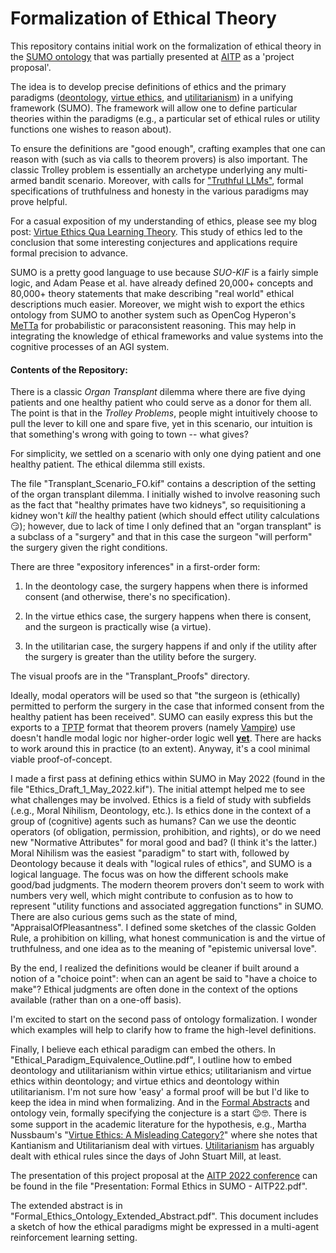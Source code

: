 # Formalization of Ethical Theory

This repository contains initial work on the formalization of ethical theory in the [SUMO ontology](https://github.com/ontologyportal/sumo) that was partially presented at [AITP](http://aitp-conference.org/2022/) as a 'project proposal'.

The idea is to develop precise definitions of ethics and the primary paradigms ([deontology](https://plato.stanford.edu/entries/ethics-deontological/), [virtue ethics](https://plato.stanford.edu/entries/ethics-virtue/), and [utilitarianism](https://plato.stanford.edu/entries/consequentialism/)) in a unifying framework (SUMO).  The framework will allow one to define particular theories within the paradigms (e.g., a particular set of ethical rules or utility functions one wishes to reason about).

To ensure the definitions are "good enough", crafting examples that one can reason with (such as via calls to theorem provers) is also important.  The classic Trolley problem is essentially an archetype underlying any multi-armed bandit scenario.  Moreover, with calls for ["Truthful LLMs"](https://twitter.com/elonmusk/status/1626533667408596992?s=20), formal specifications of truthfulness and honesty in the various paradigms may prove helpful.

For a casual exposition of my understanding of ethics, please see my blog post: [Virtue Ethics Qua Learning Theory](https://gardenofminds.art/blog/virtue-ethics/).  This study of ethics led to the conclusion that some interesting conjectures and applications require formal precision to advance.

SUMO is a pretty good language to use because _SUO-KIF_ is a fairly simple logic, and Adam Pease et al. have already defined 20,000+ concepts and 80,000+ theory statements that make describing "real world" ethical descriptions much easier.  Moreover, we might wish to export the ethics ontology from SUMO to another system such as OpenCog Hyperon's [MeTTa](https://arxiv.org/abs/2203.15970) for probabilistic or paraconsistent reasoning.  This may help in integrating the knowledge of ethical frameworks and value systems into the cognitive processes of an AGI system.

#### Contents of the Repository:

There is a classic _Organ Transplant_ dilemma where there are five dying patients and one healthy patient who could serve as a donor for them all.  The point is that in the _Trolley Problems_, people might intuitively choose to pull the lever to kill one and spare five, yet in this scenario, our intuition is that something's wrong with going to town -- what gives?

For simplicity, we settled on a scenario with only one dying patient and one healthy patient.  The ethical dilemma still exists.

The file "Transplant_Scenario_FO.kif" contains a description of the setting of the organ transplant dilemma.  I initially wished to involve reasoning such as the fact that "healthy primates have two kidneys", so requisitioning a kidney won't _kill_ the healthy patient (which should effect utility calculations 😏); however, due to lack of time I only defined that an "organ transplant" is a subclass of a "surgery" and that in this case the surgeon "will perform" the surgery given the right conditions. 

There are three "expository inferences" in a first-order form:

1) In the deontology case, the surgery happens when there is informed consent (and otherwise, there's no specification).

2) In the virtue ethics case, the surgery happens when there is consent, and the surgeon is practically wise (a virtue).

3) In the utilitarian case, the surgery happens if and only if the utility after the surgery is greater than the utility before the surgery.

The visual proofs are in the "Transplant_Proofs" directory.

Ideally, modal operators will be used so that "the surgeon is (ethically) permitted to perform the surgery in the case that informed consent from the healthy patient has been received".  SUMO can easily express this but the exports to a [TPTP](https://www.tptp.org/) format that theorem provers (namely [Vampire](https://vprover.github.io/)) use doesn't handle modal logic nor higher-order logic well [__yet__](http://aitp-conference.org/2022/abstract/AITP_2022_paper_18.pdf).  There are hacks to work around this in practice (to an extent).  Anyway, it's a cool minimal viable proof-of-concept.

I made a first pass at defining ethics within SUMO in May 2022 (found in the file "Ethics_Draft_1_May_2022.kif").  The initial attempt helped me to see what challenges may be involved.  Ethics is a field of study with subfields (.e.g., Moral Nihilism, Deontology, etc.).  Is ethics done in the context of a group of (cognitive) agents such as humans?  Can we use the deontic operators (of obligation, permission, prohibition, and rights), or do we need new "Normative Attributes" for moral good and bad?  (I think it's the latter.)  Moral Nihilism was the easiest "paradigm" to start with, followed by Deontology because it deals with "logical rules of ethics", and SUMO is a logical language.  The focus was on how the different schools make good/bad judgments.  The modern theorem provers don't seem to work with numbers very well, which might contribute to confusion as to how to represent "utility functions and associated aggregation functions" in SUMO.  There are also curious gems such as the  state of mind, "AppraisalOfPleasantness".  I defined some sketches of the classic Golden Rule, a prohibition on killing, what honest communication is and the virtue of truthfulness, and one idea as to the meaning of "epistemic universal love".

By the end, I realized the definitions would be cleaner if built around a notion of a "choice point": when can an agent be said to "have a choice to make"?  Ethical judgments are often done in the context of the options available (rather than on a one-off basis).  

I'm excited to start on the second pass of ontology formalization.  I wonder which examples will help to clarify how to frame the high-level definitions.  

Finally, I believe each ethical paradigm can embed the others.  In "Ethical_Paradigm_Equivalence_Outline.pdf", I outline how to embed deontology and utilitarianism within virtue ethics; utilitarianism and virtue ethics within deontology; and virtue ethics and deontology within utilitarianism.  I'm not sure how 'easy' a formal proof will be but I'd like to keep the idea in mind when formalizing.  And in the [Formal Abstracts](https://formalabstracts.github.io/) and ontology vein, formally specifying the conjecture is a start 😉🤓.  There is some support in the academic literature for the hypothesis, e.g., Martha Nussbaum's "[Virtue Ethics: A Misleading Category?](https://link.springer.com/article/10.1023/A:1009877217694)" where she notes that Kantianism and Utilitarianism deal with virtues.  [Utilitarianism](https://iep.utm.edu/util-a-r/) has arguably dealt with ethical rules since the days of John Stuart Mill, at least.

The presentation of this project proposal at the [AITP 2022 conference](http://aitp-conference.org/2022/http://aitp-conference.org/2022/) can be found in the file "Presentation: Formal Ethics in SUMO - AITP22.pdf". 

The extended abstract is in "Formal_Ethics_Ontology_Extended_Abstract.pdf".  This document includes a sketch of how the ethical paradigms might be expressed in a multi-agent reinforcement learning setting.

